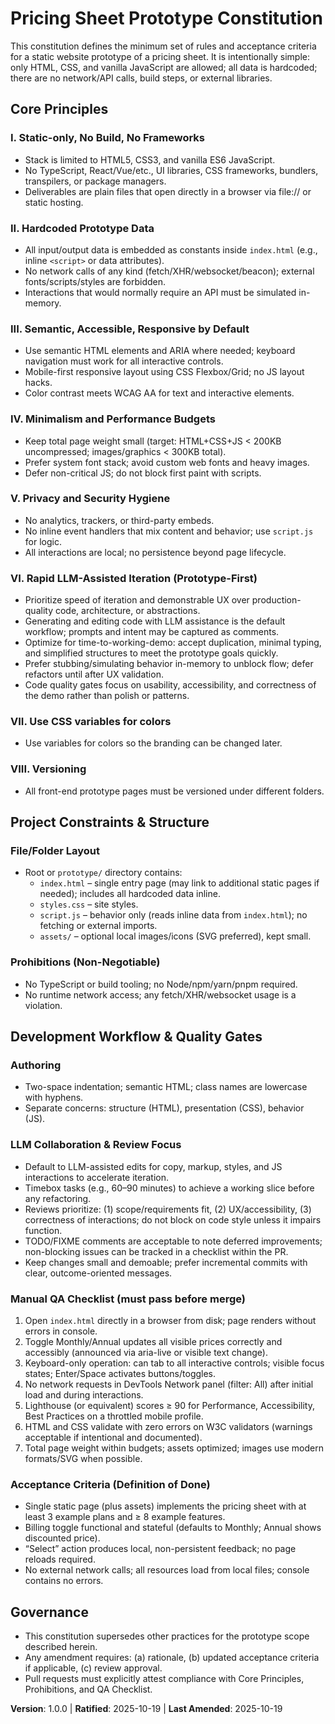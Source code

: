 # Pricing Sheet Prototype Constitution

This constitution defines the minimum set of rules and acceptance criteria for a static website prototype of a pricing sheet. It is intentionally simple: only HTML, CSS, and vanilla JavaScript are allowed; all data is hardcoded; there are no network/API calls, build steps, or external libraries.

## Core Principles

### I. Static-only, No Build, No Frameworks

- Stack is limited to HTML5, CSS3, and vanilla ES6 JavaScript.
- No TypeScript, React/Vue/etc., UI libraries, CSS frameworks, bundlers, transpilers, or package managers.
- Deliverables are plain files that open directly in a browser via file:// or static hosting.

### II. Hardcoded Prototype Data

- All input/output data is embedded as constants inside `index.html` (e.g., inline `<script>` or data attributes).
- No network calls of any kind (fetch/XHR/websocket/beacon); external fonts/scripts/styles are forbidden.
- Interactions that would normally require an API must be simulated in-memory.

### III. Semantic, Accessible, Responsive by Default

- Use semantic HTML elements and ARIA where needed; keyboard navigation must work for all interactive controls.
- Mobile-first responsive layout using CSS Flexbox/Grid; no JS layout hacks.
- Color contrast meets WCAG AA for text and interactive elements.

### IV. Minimalism and Performance Budgets

- Keep total page weight small (target: HTML+CSS+JS < 200KB uncompressed; images/graphics < 300KB total).
- Prefer system font stack; avoid custom web fonts and heavy images.
- Defer non-critical JS; do not block first paint with scripts.

### V. Privacy and Security Hygiene

- No analytics, trackers, or third-party embeds.
- No inline event handlers that mix content and behavior; use `script.js` for logic.
- All interactions are local; no persistence beyond page lifecycle.

### VI. Rapid LLM-Assisted Iteration (Prototype-First)

- Prioritize speed of iteration and demonstrable UX over production-quality code, architecture, or abstractions.
- Generating and editing code with LLM assistance is the default workflow; prompts and intent may be captured as comments.
- Optimize for time-to-working-demo: accept duplication, minimal typing, and simplified structures to meet the prototype goals quickly.
- Prefer stubbing/simulating behavior in-memory to unblock flow; defer refactors until after UX validation.
- Code quality gates focus on usability, accessibility, and correctness of the demo rather than polish or patterns.

### VII. Use CSS variables for colors

- Use variables for colors so the branding can be changed later.

### VIII. Versioning

- All front-end prototype pages must be versioned under different folders.

## Project Constraints & Structure

### File/Folder Layout

- Root or `prototype/` directory contains:
  - `index.html` – single entry page (may link to additional static pages if needed); includes all hardcoded data inline.
  - `styles.css` – site styles.
  - `script.js` – behavior only (reads inline data from `index.html`); no fetching or external imports.
  - `assets/` – optional local images/icons (SVG preferred), kept small.

### Prohibitions (Non-Negotiable)

- No TypeScript or build tooling; no Node/npm/yarn/pnpm required.
- No runtime network access; any fetch/XHR/websocket usage is a violation.

## Development Workflow & Quality Gates

### Authoring

- Two-space indentation; semantic HTML; class names are lowercase with hyphens.
- Separate concerns: structure (HTML), presentation (CSS), behavior (JS).

### LLM Collaboration & Review Focus

- Default to LLM-assisted edits for copy, markup, styles, and JS interactions to accelerate iteration.
- Timebox tasks (e.g., 60–90 minutes) to achieve a working slice before any refactoring.
- Reviews prioritize: (1) scope/requirements fit, (2) UX/accessibility, (3) correctness of interactions; do not block on code style unless it impairs function.
- TODO/FIXME comments are acceptable to note deferred improvements; non-blocking issues can be tracked in a checklist within the PR.
- Keep changes small and demoable; prefer incremental commits with clear, outcome-oriented messages.

### Manual QA Checklist (must pass before merge)

1. Open `index.html` directly in a browser from disk; page renders without errors in console.
2. Toggle Monthly/Annual updates all visible prices correctly and accessibly (announced via aria-live or visible text change).
3. Keyboard-only operation: can tab to all interactive controls; visible focus states; Enter/Space activates buttons/toggles.
4. No network requests in DevTools Network panel (filter: All) after initial load and during interactions.
5. Lighthouse (or equivalent) scores ≥ 90 for Performance, Accessibility, Best Practices on a throttled mobile profile.
6. HTML and CSS validate with zero errors on W3C validators (warnings acceptable if intentional and documented).
7. Total page weight within budgets; assets optimized; images use modern formats/SVG when possible.

### Acceptance Criteria (Definition of Done)

- Single static page (plus assets) implements the pricing sheet with at least 3 example plans and ≥ 8 example features.
- Billing toggle functional and stateful (defaults to Monthly; Annual shows discounted price).
- “Select” action produces local, non-persistent feedback; no page reloads required.
- No external network calls; all resources load from local files; console contains no errors.

## Governance

- This constitution supersedes other practices for the prototype scope described herein.
- Any amendment requires: (a) rationale, (b) updated acceptance criteria if applicable, (c) review approval.
- Pull requests must explicitly attest compliance with Core Principles, Prohibitions, and QA Checklist.

**Version**: 1.0.0 | **Ratified**: 2025-10-19 | **Last Amended**: 2025-10-19
